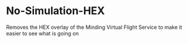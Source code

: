 # No-Simulation-HEX
Removes the HEX overlay of the Minding Virtual Flight Service to make it easier to see what is going on
